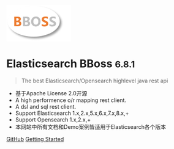 ![logo](images/logo.png)

# Elasticsearch BBoss <small>6.8.1</small>

> The best Elasticsearch/Opensearch highlevel java rest api

- 基于Apache License 2.0开源
- A high performence o/r mapping rest client.
- A dsl and sql rest client.
- Support Elasticsearch 1.x,2.x,5.x,6.x,7.x,8.x,+
- Support Opensearch 1.x,2.x,+
- 本网站中所有文档和Demo案例皆适用于Elasticsearch各个版本

[GitHub](https://github.com/bbossgroups/bboss-elasticsearch)
[Getting Started](#搜索引擎的-orm-库-elasticsearch-bboss)

